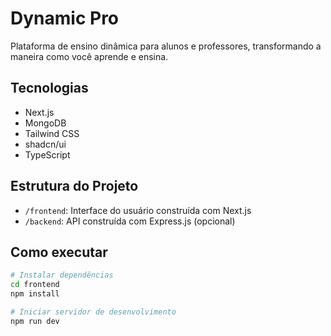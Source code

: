 # Dynamic Pro

Plataforma de ensino dinâmica para alunos e professores, transformando a maneira como você aprende e ensina.

## Tecnologias

- Next.js
- MongoDB
- Tailwind CSS
- shadcn/ui
- TypeScript

## Estrutura do Projeto

- `/frontend`: Interface do usuário construída com Next.js
- `/backend`: API construída com Express.js (opcional)

## Como executar

```bash
# Instalar dependências
cd frontend
npm install

# Iniciar servidor de desenvolvimento
npm run dev
